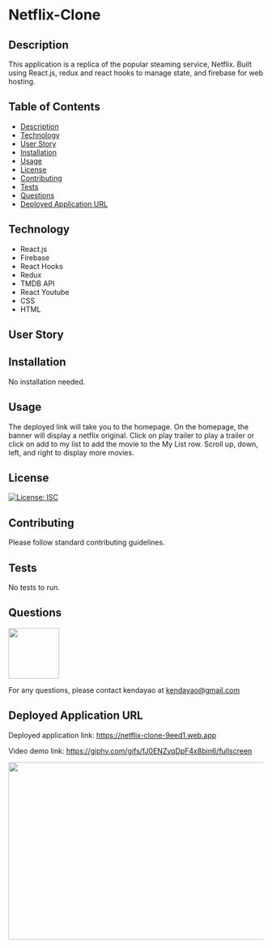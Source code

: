 # Netflix-Clone

## Description

This application is a replica of the popular steaming service, Netflix. Built using React.js, redux and react hooks to manage state, and firebase for web hosting.

## Table of Contents

- [Description](#description)
- [Technology](#technology)
- [User Story](#user-story)
- [Installation](#installation)
- [Usage](#usage)
- [License](#license)
- [Contributing](#contributing)
- [Tests](#tests)
- [Questions](#questions)
- [Deployed Application URL](#deployed-application-URL)

## Technology

- React.js
- Firebase
- React Hooks
- Redux
- TMDB API
- React Youtube
- CSS
- HTML

## User Story

## Installation

No installation needed.

## Usage

The deployed link will take you to the homepage. On the homepage, the banner will display a netflix original. Click on play trailer to play a trailer or click on add to my list to add the movie to the My List row. Scroll up, down, left, and right to display more movies.

## License

[![License: ISC](https://img.shields.io/badge/License-ISC-blue.svg)](https://opensource.org/licenses/ISC)

## Contributing

Please follow standard contributing guidelines.

## Tests

No tests to run.

## Questions

<img src="https://avatars3.githubusercontent.com/u/62568395?v=4" width="100" height="100">

For any questions, please contact kendayao at kendayao@gmail.com

## Deployed Application URL

Deployed application link: https://netflix-clone-9eed1.web.app

Video demo link: https://giphy.com/gifs/fJ0ENZyqDpF4x8bin6/fullscreen

<img src="public/netflix-clone.png" width="550" height="350">
